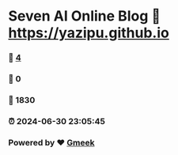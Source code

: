 # Seven AI Online Blog :link: https://yazipu.github.io 
### :page_facing_up: [4](https://yazipu.github.io/tag.html) 
### :speech_balloon: 0 
### :hibiscus: 1830 
### :alarm_clock: 2024-06-30 23:05:45 
### Powered by :heart: [Gmeek](https://github.com/Meekdai/Gmeek)
